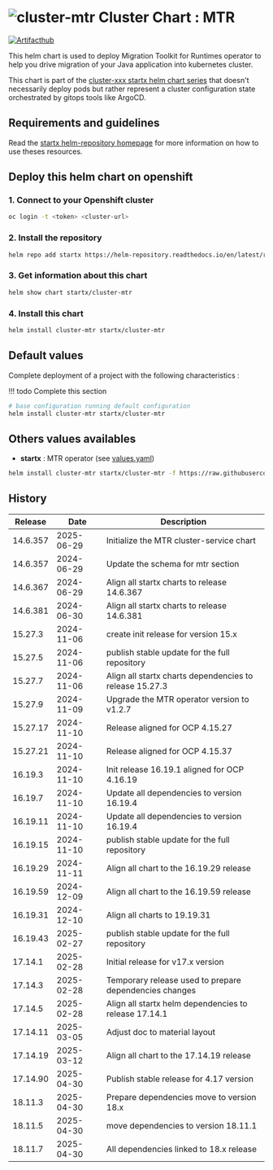 # ![cluster-mtr](https://helm-repository.readthedocs.io/en/latest/img/cluster-mtr.svg "Cluster Chart : MTR") Cluster Chart : MTR
[![Artifacthub](https://img.shields.io/badge/ArtifactHub-STARTX_cluster--mtr-8A2BE2.svg)](https://artifacthub.io/packages/search?ts_query_web=cluster+mtr+startx)

This helm chart is used to deploy Migration Toolkit for Runtimes operator to help you drive migration of your Java
application into kubernetes cluster.

This chart is part of the [cluster-xxx startx helm chart series](https://helm-repository.readthedocs.io#cluster-helm-charts) that doesn't necessarily deploy pods but rather represent a cluster configuration state orchestrated by gitops tools like ArgoCD.

## Requirements and guidelines

Read the [startx helm-repository homepage](https://helm-repository.readthedocs.io) for
more information on how to use theses resources.

## Deploy this helm chart on openshift

### 1. Connect to your Openshift cluster

```bash
oc login -t <token> <cluster-url>
```

### 2. Install the repository

```bash
helm repo add startx https://helm-repository.readthedocs.io/en/latest/repos/stable/
```

### 3. Get information about this chart

```bash
helm show chart startx/cluster-mtr
```

### 4. Install this chart

```bash
helm install cluster-mtr startx/cluster-mtr
```

## Default values

Complete deployment of a project with the following characteristics :

!!! todo
    Complete this section

```bash
# base configuration running default configuration
helm install cluster-mtr startx/cluster-mtr
```

## Others values availables

- **startx** : MTR operator (see [values.yaml](https://raw.githubusercontent.com/startxfr/helm-repository/master/charts/cluster-mtr/values-startx.yaml))

```bash
helm install cluster-mtr startx/cluster-mtr -f https://raw.githubusercontent.com/startxfr/helm-repository/master/charts/cluster-mtr/values-startx.yaml
```

## History

| Release  | Date       | Description                              |
| -------- | ---------- | ---------------------------------------- |
| 14.6.357 | 2025-06-29 | Initialize the MTR cluster-service chart |
| 14.6.357 | 2024-06-29 | Update the schema for mtr section
| 14.6.367 | 2024-06-29 | Align all startx charts to release 14.6.367
| 14.6.381 | 2024-06-30 | Align all startx charts to release 14.6.381
| 15.27.3 | 2024-11-06 | create init release for version 15.x
| 15.27.5 | 2024-11-06 | publish stable update for the full repository
| 15.27.7 | 2024-11-06 | Align all startx charts dependencies to release 15.27.3
| 15.27.9 | 2024-11-09 | Upgrade the MTR operator version to v1.2.7
| 15.27.17 | 2024-11-10 | Release aligned for OCP 4.15.27
| 15.27.21 | 2024-11-10 | Release aligned for OCP 4.15.37
| 16.19.3 | 2024-11-10 | Init release 16.19.1 aligned for OCP 4.16.19
| 16.19.7 | 2024-11-10 | Update all dependencies to version 16.19.4
| 16.19.11 | 2024-11-10 | Update all dependencies to version 16.19.4
| 16.19.15 | 2024-11-10 | publish stable update for the full repository
| 16.19.29 | 2024-11-11 | Align all chart to the 16.19.29 release
| 16.19.59 | 2024-12-09 | Align all chart to the 16.19.59 release
| 16.19.31 | 2024-12-10 | Align all charts to 19.19.31
| 16.19.43 | 2025-02-27 | publish stable update for the full repository
| 17.14.1 | 2025-02-28 | Initial release for v17.x version
| 17.14.3 | 2025-02-28 | Temporary release used to prepare dependencies changes
| 17.14.5 | 2025-02-28 | Align all startx helm dependencies to release 17.14.1
| 17.14.11 | 2025-03-05 | Adjust doc to material layout
| 17.14.19 | 2025-03-12 | Align all chart to the 17.14.19 release
| 17.14.90 | 2025-04-30 | Publish stable release for 4.17 version
| 18.11.3 | 2025-04-30 | Prepare dependencies move to version 18.x
| 18.11.5 | 2025-04-30 | move dependencies to version 18.11.1
| 18.11.7 | 2025-04-30 | All dependencies linked to 18.x release
